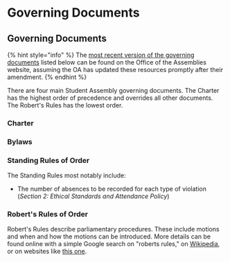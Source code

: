 # Governing Documents

## Governing Documents

{% hint style="info" %}
The [most recent version of the governing documents](https://assembly.cornell.edu/shared-governance-cornell/student-assembly-governing-documents) listed below can be found on the Office of the Assemblies website, assuming the OA has updated these resources promptly after their amendment.
{% endhint %}

There are four main Student Assembly governing documents. The Charter has the highest order of precedence and overrides all other documents. The Robert's Rules has the lowest order.

### Charter

### Bylaws

### Standing Rules of Order

The Standing Rules most notably include:

* The number of absences to be recorded for each type of violation \(_Section 2: Ethical Standards and Attendance Policy_\)

### Robert's Rules of Order

Robert's Rules describe parliamentary procedures. These include motions and when and how the motions can be introduced. More details can be found online with a simple Google search on "roberts rules," on [Wikipedia](https://en.wikipedia.org/wiki/Robert%27s_Rules_of_Order), or on websites like [this one](http://www.rulesonline.com).

